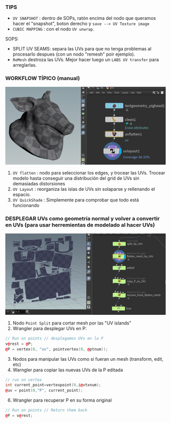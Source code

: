 
### TIPS   
- `UV SNAPSHOT` : dentro de SOPs, ratón encima del nodo que queramos hacer el "snapshot", boton derecho y `save --> UV Texture image`
- `CUBIC MAPPING` : con el nodo `UV unwrap`.

SOPS:

- SPLIT UV SEAMS: separa las UVs para que no tenga problemas al procesarlo despues (con un nodo "remesh" poir ejemplo).
- `ReMesh` destroza las UVs. Mejor hacer luego un `LABS UV transfer` para arreglarlas.

### WORKFLOW TÍPICO (manual)   

![MoCap mapping example](./images/UV_flatten.jpg)

1) `UV flatten` : nodo para seleccionar los edges, y trocear las UVs. Trocear modelo hasta conseguir una distribución del grid de UVs sin demasiadas distorsiones
2) `UV Layout` : reorganiza las islas de UVs sin solaparse y rellenando el espacio.
3) `UV QuickShade` : Simplemente para comprobar que todo está funcionando



### DESPLEGAR UVs como geometría normal y volver a convertir en UVs (para usar herremientas de modelado al hacer UVs)   

![UVs to mesh](./images/UVs_to_mesh_and_back.jpg)

1) Nodo `Point Split` para cortar mesh por las "UV islands"
2) Wrangler para desplegar UVs en P:
```C++
// Run on points // desplegamos UVs en la P
v@rest = @P;
@P = vertex(0, "uv", pointvertex(0, @ptnum));
```
3) Nodos para manipular las UVs como si fueran un mesh (transform, edit, etc)
4) Warngler para copiar las nuevas UVs de la P editada
```C++
// run on vertex
int current_point=vertexpoint(0,i@vtxnum);
@uv = point(0,"P", current_point);
```
6) Wrangler para recuperar P en su forma original
```C++
// Run on points // Return them back
@P = v@rest;
```
